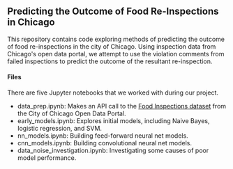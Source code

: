 ## Predicting the Outcome of Food Re-Inspections in Chicago

This repository contains code exploring methods of predicting the outcome of food re-inspections in the city of Chicago. Using inspection data from Chicago's open data portal, we attempt to use the violation comments from failed inspections to predict the outcome of the resultant re-inspection.

#### Files

There are five Jupyter notebooks that we worked with during our project.

- data_prep.ipynb: Makes an API call to the [Food Inspections dataset](https://data.cityofchicago.org/Health-Human-Services/Food-Inspections/4ijn-s7e5) from the City of Chicago Open Data Portal.
- early_models.ipynb: Explores initial models, including Naive Bayes, logistic regression, and SVM.
- nn_models.ipynb: Building feed-forward neural net models.
- cnn_models.ipynb: Building convolutional neural net models.
- data_noise_investigation.ipynb: Investigating some causes of poor model performance.
